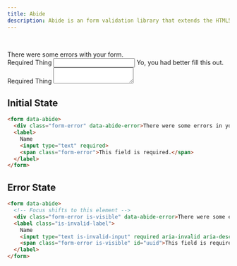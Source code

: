 ```yaml
---
title: Abide
description: Abide is an form validation library that extends the HTML5 validation API with custom validators.
---
```


<p>&nbsp;</p>

<div class="form-error is-visible">There were some errors with your form.</div>

<label class="is-invalid-label">
  Required Thing
  <input type="text" class="is-invalid-input">
  <span class="form-error is-visible">
    Yo, you had better fill this out.
  </span>
</label>

<label class="is-invalid-label">
  Required Thing
  <textarea type="text" class="is-invalid-input"></textarea>
</label>

## Initial State

```html
<form data-abide>
  <div class="form-error" data-abide-error>There were some errors in your form submission.</div>
  <label>
    Name
    <input type="text" required>
    <span class="form-error">This field is required.</span>
  </label>
</form>
```

## Error State

```html
<form data-abide>
  <!-- Focus shifts to this element -->
  <div class="form-error is-visible" data-abide-error>There were some errors in your form submission.</div>
  <label class="is-invalid-label">
    Name
    <input type="text is-invalid-input" required aria-invalid aria-describedby="uuid">
    <span class="form-error is-visible" id="uuid">This field is required.</span>
  </label>
</form>
```